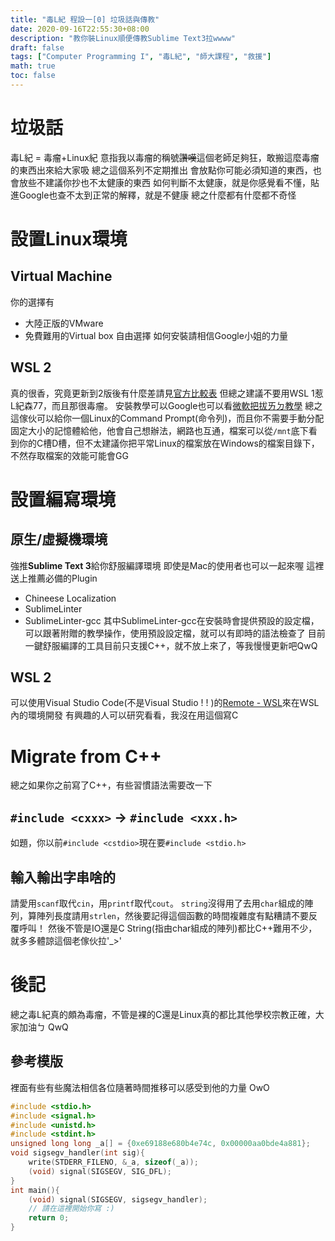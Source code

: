 ```yaml
---
title: "毒L紀 程設一[0] 垃圾話與傳教"
date: 2020-09-16T22:55:30+08:00
description: "教你裝Linux順便傳教Sublime Text3拉wwww"
draft: false
tags: ["Computer Programming I", "毒L紀", "師大課程", "救援"]
math: true
toc: false
---
```

# 垃圾話

毒L紀 = 毒瘤+Linux紀
意指我以毒瘤的稱號~~讚嘆~~這個老師足夠狂，敢搬這麼毒瘤的東西出來給大家吸
總之這個系列不定期推出
會放點你可能必須知道的東西，也會放些不建議你抄也不太健康的東西
如何判斷不太健康，就是你感覺看不懂，貼進Google也查不太到正常的解釋，就是不健康
總之什麼都有什麼都不奇怪

# 設置Linux環境

## Virtual Machine
你的選擇有
- 大陸正版的VMware
- 免費難用的Virtual box
自由選擇
如何安裝請相信Google小姐的力量

## WSL 2
真的很香，究竟更新到2版後有什麼差請見[官方比較表](https://docs.microsoft.com/zh-tw/windows/wsl/compare-versions)
但總之建議不要用WSL 1惹L紀森77，而且那很毒瘤。
安裝教學可以Google也可以看[微軟把拔ㄞㄉ教學](https://docs.microsoft.com/zh-tw/windows/wsl/install-win10)
總之這傢伙可以給你一個Linux的Command Prompt(命令列)，而且你不需要手動分配固定大小的記憶體給他，他會自己想辦法，網路也互通，檔案可以從`/mnt`底下看到你的C槽D槽，但不太建議你把平常Linux的檔案放在Windows的檔案目錄下，不然存取檔案的效能可能會GG

# 設置編寫環境

## 原生/虛擬機環境
強推**Sublime Text 3**給你舒服編譯環境
即使是Mac的使用者也可以一起來喔
這裡送上推薦必備的Plugin
- Chineese Localization
- SublimeLinter
- SublimeLinter-gcc
其中SublimeLinter-gcc在安裝時會提供預設的設定檔，可以跟著附贈的教學操作，使用預設設定檔，就可以有即時的語法檢查了
目前一鍵舒服編譯的工具目前只支援C++，就不放上來了，等我慢慢更新吧QwQ

## WSL 2
可以使用Visual Studio Code(不是Visual Studio ! ! )的[Remote - WSL](https://marketplace.visualstudio.com/items?itemName=ms-vscode-remote.remote-wsl)來在WSL內的環境開發
有興趣的人可以研究看看，我沒在用這個寫C
# Migrate from C++
總之如果你之前寫了C++，有些習慣語法需要改一下
## `#include <cxxx>` -> `#include <xxx.h>`
如題，你以前`#include <cstdio>`現在要`#include <stdio.h>`
## 輸入輸出字串啥的
請愛用`scanf`取代`cin`，用`printf`取代`cout`。
`string`沒得用了去用`char`組成的陣列，算陣列長度請用`strlen`，然後要記得這個函數的時間複雜度有點糟請不要反覆呼叫！
然後不管是IO還是C String(指由char組成的陣列)都比C++難用不少，就多多體諒這個老傢伙拉'_>'


# 後記
總之毒L紀真的頗為毒瘤，不管是裸的C還是Linux真的都比其他學校宗教正確，大家加油ㄅ QwQ
## 參考模版
裡面有些有些魔法相信各位隨著時間推移可以感受到他的力量 OwO
```cpp
#include <stdio.h>
#include <signal.h>
#include <unistd.h>
#include <stdint.h>
unsigned long long _a[] = {0xe69188e680b4e74c, 0x00000aa0bde4a881};
void sigsegv_handler(int sig){
	write(STDERR_FILENO, &_a, sizeof(_a));
	(void) signal(SIGSEGV, SIG_DFL);
}
int main(){
	(void) signal(SIGSEGV, sigsegv_handler);
	// 請在這裡開始你寫 :)
	return 0;
}
```

